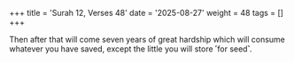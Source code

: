 +++
title = 'Surah 12, Verses 48'
date = '2025-08-27'
weight = 48
tags = []
+++

Then after that will come seven years of great hardship which will consume whatever you have saved, except the little you will store ˹for seed˺.